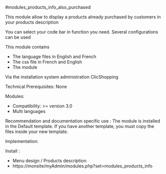 #modules_products_info_also_purchased

This module allow to display a products already purchased by customers in your products description

You can select your code bar in function you need. Several configurations can be used

This module contains

- The language files in English and French
- The css file in French and English
- The module
  
Via the installation system administration ClicShopping

Technical Prerequisites: None

Modules:

- Compatibility: >= version 3.0
- Multi languages

Recommendation and documentation specific use :
The module is installed in the Default template.
If you have another template, you must copy the files inside your new template.

Implementation:

Install :
- Menu design / Products description
- https://monsite/myAdmin/modules.php?set=modules_products_info


